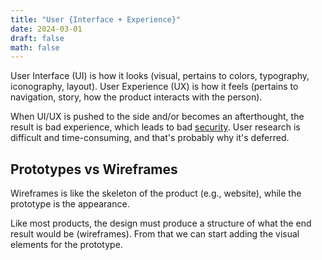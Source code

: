 ```yaml
---
title: "User {Interface + Experience}"
date: 2024-03-01
draft: false
math: false
---
```


User Interface (UI) is how it looks
(visual, pertains to colors, typography, iconography, layout).
User Experience (UX) is how it feels
(pertains to navigation, story, how the product interacts with the
person).

When UI/UX is pushed to the side and/or becomes an afterthought,
the result is bad experience, which leads to bad [security](/security).
User research is difficult and time-consuming, and that's probably why
it's deferred.

## Prototypes vs Wireframes

Wireframes is like the skeleton of the product (e.g., website),
while the prototype is the appearance.

Like most products,
the design must produce a structure of what the end result would be
(wireframes).
From that we can start adding the visual elements for the prototype.
